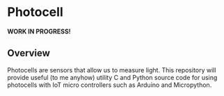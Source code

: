 # Photocell
**WORK IN PROGRESS!**

## Overview

Photocells are sensors that allow us to measure light. This repository will provide useful (to me anyhow) utility C and Python source code for using photocells with IoT micro controllers such as Arduino and Micropython.
